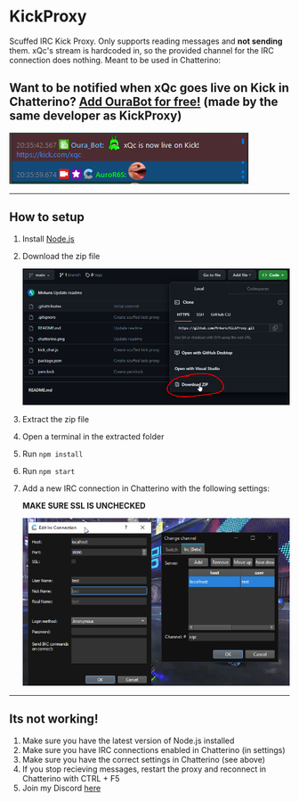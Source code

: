 # KickProxy

Scuffed IRC Kick Proxy. Only supports reading messages and **not sending** them. xQc's stream is hardcoded in,
so the provided channel for the IRC connection does nothing. Meant to be used in Chatterino:

## Want to be notified when xQc goes live on Kick in Chatterino? [Add OuraBot for free!](https://ourabot.com) (made by the same developer as KickProxy)

![ourabot](bot.png)

---

## How to setup

1. Install [Node.js](https://nodejs.org/en/download/)
2. Download the zip file

   ![image](download.png)

3. Extract the zip file
4. Open a terminal in the extracted folder
5. Run `npm install`
6. Run `npm start`
7. Add a new IRC connection in Chatterino with the following settings:

   **MAKE SURE SSL IS UNCHECKED**

   ![image](chatterino.png)

---

## Its not working!

1. Make sure you have the latest version of Node.js installed
2. Make sure you have IRC connections enabled in Chatterino (in settings)
3. Make sure you have the correct settings in Chatterino (see above)
4. If you stop recieving messages, restart the proxy and reconnect in Chatterino with CTRL + F5
5. Join my Discord [here](https://discord.gg/ZHqpuszdaM)
